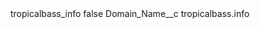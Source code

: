 <?xml version="1.0" encoding="UTF-8"?>
<CustomMetadata xmlns="http://soap.sforce.com/2006/04/metadata" xmlns:xsi="http://www.w3.org/2001/XMLSchema-instance" xmlns:xsd="http://www.w3.org/2001/XMLSchema">
    <label>tropicalbass_info</label>
    <protected>false</protected>
    <values>
        <field>Domain_Name__c</field>
        <value xsi:type="xsd:string">tropicalbass.info</value>
    </values>
</CustomMetadata>
